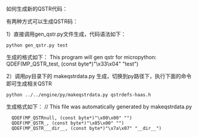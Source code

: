 如何生成新的QSTR代码：

有两种方式可以生成QSTR码：

1）直接调用gen_qstr.py文件生成，代码语法如下：

    python gen_qstr.py test

   生成的格式如下：
      This program will gen qstr for micropython:
      QDEF(MP_QSTR_test, (const byte*)"\x33\x04" "test")

2）调用py目录下的 makeqstrdata.py 生成，切换到py路径下，执行下面的命令即可生成相关QSTR

    python ../../engine/py/makeqstrdata.py qstrdefs-haas.h

   生成格式如下：
      // This file was automatically generated by makeqstrdata.py

      QDEF(MP_QSTRnull, (const byte*)"\x00\x00" "")
      QDEF(MP_QSTR_, (const byte*)"\x05\x00" "")
      QDEF(MP_QSTR___dir__, (const byte*)"\x7a\x07" "__dir__")
